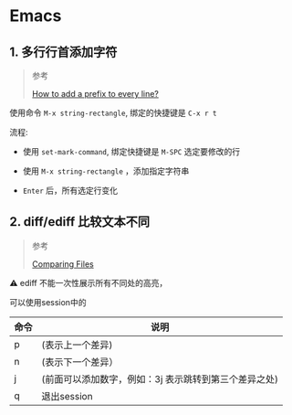 # Emacs

## 1. 多行行首添加字符

> 参考
>
> [How to add a prefix to every line?](https://emacs.stackexchange.com/questions/11/how-to-add-a-prefix-to-every-line)

使用命令 `M-x string-rectangle`, 绑定的快捷键是 `C-x r t`

流程: 

* 使用 `set-mark-command`, 绑定快捷键是 `M-SPC` 选定要修改的行

* 使用 `M-x string-rectangle` ，添加指定字符串

* `Enter` 后，所有选定行变化


## 2. diff/ediff 比较文本不同

> 参考
> 
> [Comparing Files](https://www.gnu.org/software/emacs/manual/html_node/emacs/Comparing-Files.html)

 ⚠️ ediff 不能一次性展示所有不同处的高亮，
 
 可以使用session中的
 
|命令|说明|
|---|---|
|p |(表示上一个差异) |
| n|(表示下一个差异） |
| j|(前面可以添加数字，例如：3j 表示跳转到第三个差异之处)|
| q| 退出session|
 
 

